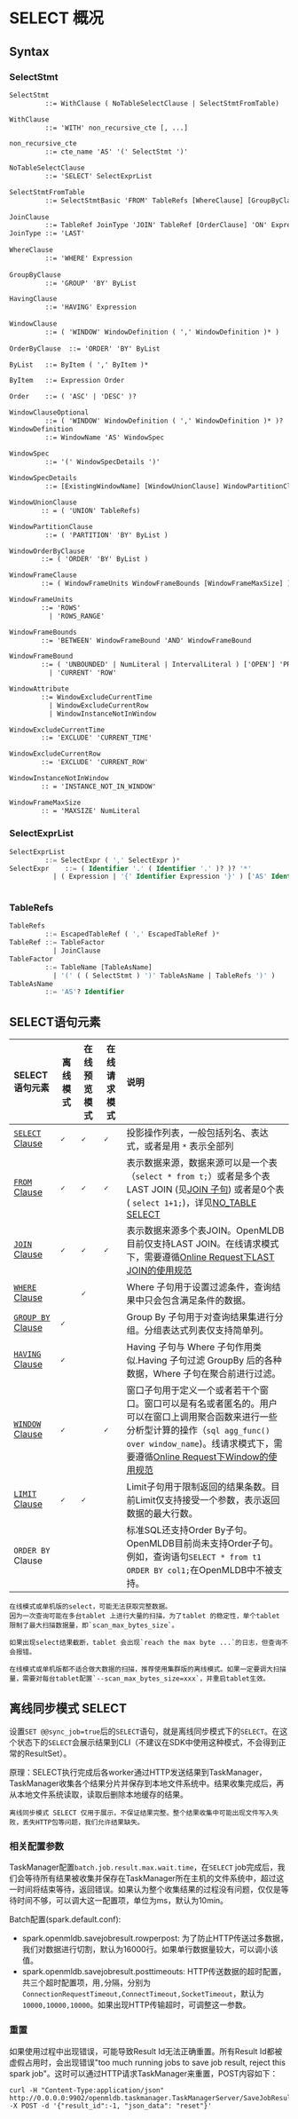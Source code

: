 # SELECT 概况

## Syntax

### SelectStmt

```yacc
SelectStmt
         ::= WithClause ( NoTableSelectClause | SelectStmtFromTable) 

WithClause
         ::= 'WITH' non_recursive_cte [, ...]

non_recursive_cte
         ::= cte_name 'AS' '(' SelectStmt ')'

NoTableSelectClause
         ::= 'SELECT' SelectExprList      

SelectStmtFromTable
         ::= SelectStmtBasic 'FROM' TableRefs [WhereClause] [GroupByClause] [HavingClause] [WindowClause] [OrderByClause] [LimitClause]
           
JoinClause
         ::= TableRef JoinType 'JOIN' TableRef [OrderClause] 'ON' Expression 
JoinType ::= 'LAST'           
         
WhereClause
         ::= 'WHERE' Expression
         
GroupByClause
         ::= 'GROUP' 'BY' ByList

HavingClause
         ::= 'HAVING' Expression 
         
WindowClause
         ::= ( 'WINDOW' WindowDefinition ( ',' WindowDefinition )* )   
         
OrderByClause  ::= 'ORDER' 'BY' ByList   

ByList   ::= ByItem ( ',' ByItem )*

ByItem   ::= Expression Order

Order    ::= ( 'ASC' | 'DESC' )?

WindowClauseOptional
         ::= ( 'WINDOW' WindowDefinition ( ',' WindowDefinition )* )?
WindowDefinition
         ::= WindowName 'AS' WindowSpec

WindowSpec
         ::= '(' WindowSpecDetails ')'   
         
WindowSpecDetails
         ::= [ExistingWindowName] [WindowUnionClause] WindowPartitionClause WindowOrderByClause WindowFrameClause (WindowAttribute)*

WindowUnionClause
        :: = ( 'UNION' TableRefs)

WindowPartitionClause
         ::= ( 'PARTITION' 'BY' ByList ) 

WindowOrderByClause
        ::= ( 'ORDER' 'BY' ByList )

WindowFrameClause
        ::= ( WindowFrameUnits WindowFrameBounds [WindowFrameMaxSize] )

WindowFrameUnits
        ::= 'ROWS'
          | 'ROWS_RANGE'

WindowFrameBounds
        ::= 'BETWEEN' WindowFrameBound 'AND' WindowFrameBound

WindowFrameBound
        ::= ( 'UNBOUNDED' | NumLiteral | IntervalLiteral ) ['OPEN'] 'PRECEDING'
          | 'CURRENT' 'ROW'

WindowAttribute
        ::= WindowExcludeCurrentTime
          | WindowExcludeCurrentRow
          | WindowInstanceNotInWindow

WindowExcludeCurrentTime
        ::= 'EXCLUDE' 'CURRENT_TIME'

WindowExcludeCurrentRow
        ::= 'EXCLUDE' 'CURRENT_ROW'

WindowInstanceNotInWindow
        :: = 'INSTANCE_NOT_IN_WINDOW'

WindowFrameMaxSize
        :: = 'MAXSIZE' NumLiteral
```

### SelectExprList

```sql
SelectExprList
         ::= SelectExpr ( ',' SelectExpr )*
SelectExpr    ::= ( Identifier '.' ( Identifier '.' )? )? '*'
           | ( Expression | '{' Identifier Expression '}' ) ['AS' Identifier]
                      
```

### TableRefs

```sql
TableRefs
         ::= EscapedTableRef ( ',' EscapedTableRef )*
TableRef ::= TableFactor
           | JoinClause
TableFactor
         ::= TableName [TableAsName]
           | '(' ( ( SelectStmt ) ')' TableAsName | TableRefs ')' )
TableAsName
         ::= 'AS'? Identifier
```

## SELECT语句元素

| SELECT语句元素                                     | 离线模式  | 在线预览模式 | 在线请求模式 | 说明                                                                                                                                                                                                                        |
|:-----------------------------------------------| --------- | ------------ | ------------ |:--------------------------------------------------------------------------------------------------------------------------------------------------------------------------------------------------------------------------|
| [`SELECT` Clause](#selectexprlist)     | **``✓``** | **``✓``**    | **``✓``**    | 投影操作列表，一般包括列名、表达式，或者是用 `*` 表示全部列                                                                                                                                                                                          |
| [`FROM` Clause](#tablerefs)                 | **``✓``** | **``✓``**    | **``✓``**    | 表示数据来源，数据来源可以是一个表（`select * from t;`）或者是多个表 LAST JOIN (见[JOIN 子句](../dql/JOIN_CLAUSE.md)) 或者是0个表 ( `select 1+1;`)，详见[NO_TABLE SELECT](../dql/NO_TABLE_SELECT_CLAUSE.md)                                                   |
| [`JOIN` Clause](../dql/JOIN_CLAUSE.md)         | **``✓``** | **``✓``**    | **``✓``**    | 表示数据来源多个表JOIN。OpenMLDB目前仅支持LAST JOIN。在线请求模式下，需要遵循[Online Request下LAST JOIN的使用规范](../deployment_manage/ONLINE_REQUEST_REQUIREMENTS.md#online-serving下last-join的使用规范)                                                       |
| [`WHERE` Clause](../dql/WHERE_CLAUSE.md)       |          | **``✓``**    |              | Where 子句用于设置过滤条件，查询结果中只会包含满足条件的数据。                                                                                                                                                                                        |
| [`GROUP BY` Clause](../dql/GROUP_BY_CLAUSE.md) | **``✓``** |              |              | Group By 子句用于对查询结果集进行分组。分组表达式列表仅支持简单列。                                                                                                                                                                                    |
| [`HAVING` Clause](../dql/HAVING_CLAUSE.md)     | **``✓``** |              |              | Having 子句与 Where 子句作用类似.Having 子句过滤 GroupBy 后的各种数据，Where 子句在聚合前进行过滤。                                                                                                                                                      |
| [`WINDOW` Clause](../dql/WINDOW_CLAUSE.md)     | **``✓``** |              | **``✓``**    | 窗口子句用于定义一个或者若干个窗口。窗口可以是有名或者匿名的。用户可以在窗口上调用聚合函数来进行一些分析型计算的操作（```sql agg_func() over window_name```)。线请求模式下，需要遵循[Online Request下Window的使用规范](../deployment_manage/ONLINE_REQUEST_REQUIREMENTS.md#online-serving下window的使用规范) |
| [`LIMIT` Clause](../dql/LIMIT_CLAUSE.md)       | **``✓``** | **``✓``**    |              | Limit子句用于限制返回的结果条数。目前Limit仅支持接受一个参数，表示返回数据的最大行数。                                                                                                                                                                          |
| `ORDER BY` Clause                              |           |              |              | 标准SQL还支持Order By子句。OpenMLDB目前尚未支持Order子句。例如，查询语句`SELECT * from t1 ORDER BY col1;`在OpenMLDB中不被支持。                                                                                                                          |

```{warning}
在线模式或单机版的select，可能无法获取完整数据。
因为一次查询可能在多台tablet 上进行大量的扫描，为了tablet 的稳定性，单个tablet 限制了最大扫描数据量，即`scan_max_bytes_size`。

如果出现select结果截断，tablet 会出现`reach the max byte ...`的日志，但查询不会报错。

在线模式或单机版都不适合做大数据的扫描，推荐使用集群版的离线模式。如果一定要调大扫描量，需要对每台tablet配置`--scan_max_bytes_size=xxx`，并重启tablet生效。
```

## 离线同步模式 SELECT

设置`SET @@sync_job=true`后的`SELECT`语句，就是离线同步模式下的`SELECT`。在这个状态下的`SELECT`会展示结果到CLI（不建议在SDK中使用这种模式，不会得到正常的ResultSet）。

原理：SELECT执行完成后各worker通过HTTP发送结果到TaskManager，TaskManager收集各个结果分片并保存到本地文件系统中。结果收集完成后，再从本地文件系统读取，读取后删除本地缓存的结果。

```{attention}
离线同步模式 SELECT 仅用于展示，不保证结果完整。整个结果收集中可能出现文件写入失败，丢失HTTP包等问题，我们允许结果缺失。
```
### 相关配置参数

TaskManager配置`batch.job.result.max.wait.time`，在`SELECT` job完成后，我们会等待所有结果被收集并保存在TaskManager所在主机的文件系统中，超过这一时间将结束等待，返回错误。如果认为整个收集结果的过程没有问题，仅仅是等待时间不够，可以调大这一配置项，单位为ms，默认为10min。

Batch配置(spark.default.conf):
- spark.openmldb.savejobresult.rowperpost: 为了防止HTTP传送过多数据，我们对数据进行切割，默认为16000行。如果单行数据量较大，可以调小该值。
- spark.openmldb.savejobresult.posttimeouts: HTTP传送数据的超时配置，共三个超时配置项，用`,`分隔，分别为`ConnectionRequestTimeout,ConnectTimeout,SocketTimeout`，默认为`10000,10000,10000`。如果出现HTTP传输超时，可调整这一参数。

### 重置

如果使用过程中出现错误，可能导致Result Id无法正确重置。所有Result Id都被虚假占用时，会出现错误"too much running jobs to save job result, reject this spark job"。这时可以通过HTTP请求TaskManager来重置，POST内容如下：
```
curl -H "Content-Type:application/json" http://0.0.0.0:9902/openmldb.taskmanager.TaskManagerServer/SaveJobResult -X POST -d '{"result_id":-1, "json_data": "reset"}'
```
